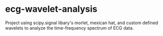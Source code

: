 # ecg-wavelet-analysis
Project using scipy.signal libary's morlet, mexican hat, and custom defined wavelets to analyze the time-frequency spectrum of ECG data.  

